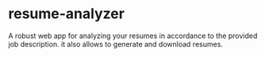 # resume-analyzer
A robust web app for analyzing your resumes in accordance to the provided job description. it also allows to generate and download resumes.
